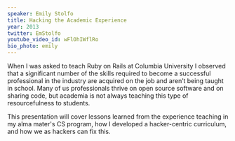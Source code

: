 ```yaml
---
speaker: Emily Stolfo
title: Hacking the Academic Experience
year: 2013
twitter: EmStolfo
youtube_video_id: wFlOhIWflRo
bio_photo: emily
---
```


When I was asked to teach Ruby on Rails at Columbia University I observed that a significant number of the skills required to become a successful professional in the industry are acquired on the job and aren’t being taught in school.  Many of us professionals thrive on open source software and on sharing code, but academia is not always teaching this type of resourcefulness to students.

This presentation will cover lessons learned from the experience teaching in my alma mater's CS program, how I developed a hacker-centric curriculum, and how we as hackers can fix this.
